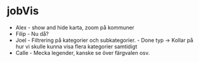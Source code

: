 # jobVis

* Alex - show and hide karta, zoom på kommuner
* Filip - Nu då?
* Joel - Filtrering på kategorier och subkategorier. - Done typ -> Kollar på hur vi skulle kunna visa flera kategorier samtidigt
* Calle - Mecka legender, kanske se över färgvalen osv.
